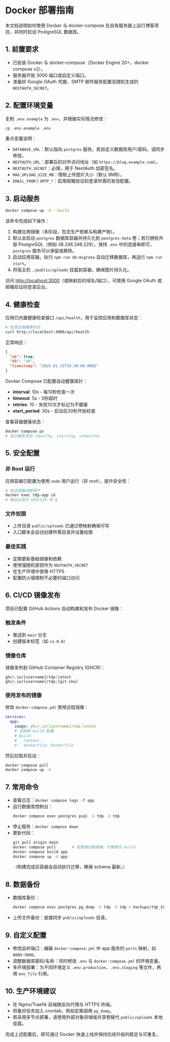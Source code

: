 # Docker 部署指南

本文档说明如何使用 Docker 与 docker-compose 在自有服务器上运行博客项目，并同时启动 PostgreSQL 数据库。

## 1. 前置要求

- 已安装 Docker 与 docker-compose（Docker Engine 20+，docker compose v2）。
- 服务器开放 3000 端口或自定义端口。
- 准备好 Google OAuth 凭据、SMTP 邮件服务配置及随机生成的 `NEXTAUTH_SECRET`。

## 2. 配置环境变量

复制 `.env.example` 为 `.env`，并根据实际情况修改：

```bash
cp .env.example .env
```

重点变量说明：

- `DATABASE_URL`：默认指向 `postgres` 服务。若自定义数据库用户/密码，请同步修改。
- `NEXTAUTH_URL`：部署后的对外访问地址（如 `https://blog.example.com`）。
- `NEXTAUTH_SECRET`：必填，用于 NextAuth 加密签名。
- `MAX_UPLOAD_SIZE_MB`：限制上传图片大小（默认 8MB）。
- `EMAIL_FROM` / `SMTP_*`：启用邮箱验证码登录所需的发信配置。

## 3. 启动服务

```bash
docker compose up -d --build
```

该命令完成如下操作：

1. 构建应用镜像（多阶段，包含生产依赖与构建产物）。
2. 默认会启动 `postgres` 数据库容器并持久化到 `postgres-data` 卷；若已拥有外部 PostgreSQL（例如 38.246.246.229），保持 `.env` 中的连接串即可，`postgres` 服务可以保留或移除。
3. 启动应用容器，执行 `npm run db:migrate` 自动迁移数据库，再运行 `npm run start`。
4. 将宿主机 `./public/uploads` 挂载到容器，确保图片持久化。

访问 <http://localhost:3000>（或映射后的域名/端口），可使用 Google OAuth 或邮箱验证码登录后台。

## 4. 健康检查

应用已内置健康检查接口 `/api/health`，用于监控应用和数据库状态：

```bash
# 检查应用健康状态
curl http://localhost:3000/api/health
```

正常响应：

```json
{
  "ok": true,
  "db": "ok",
  "timestamp": "2025-01-15T10:30:00.000Z"
}
```

Docker Compose 已配置自动健康探针：

- **interval**: 10s - 每10秒检查一次
- **timeout**: 5s - 5秒超时
- **retries**: 10 - 失败10次才标记为不健康
- **start_period**: 30s - 启动后30秒开始检查

查看容器健康状态：

```bash
docker compose ps
# 显示服务状态：healthy, starting, unhealthy
```

## 5. 安全配置

### 非 Root 运行

应用容器已配置为使用 `node` 用户运行（非 root），提升安全性：

```bash
# 验证容器进程用户
docker exec tdp-app id
# 输出应显示 UID/GID 非 0
```

### 文件权限

- 上传目录 `public/uploads` 已通过卷映射确保可写
- 入口脚本会自动创建所需目录并设置权限

### 最佳实践

- 定期更新基础镜像和依赖
- 使用强随机密钥作为 `NEXTAUTH_SECRET`
- 在生产环境中使用 HTTPS
- 配置防火墙限制不必要的端口访问

## 6. CI/CD 镜像发布

项目已配置 GitHub Actions 自动构建和发布 Docker 镜像：

### 触发条件

- 推送到 `main` 分支
- 创建版本标签（如 `v1.0.0`）

### 镜像仓库

镜像发布到 GitHub Container Registry (GHCR)：

```
ghcr.io/[username]/tdp:latest
ghcr.io/[username]/tdp:[git-sha]
```

### 使用发布的镜像

修改 `docker-compose.yml` 使用远程镜像：

```yaml
services:
  app:
    image: ghcr.io/[username]/tdp:latest
    # 注释掉 build 配置
    # build:
    #   context: .
    #   dockerfile: Dockerfile
```

然后拉取并启动：

```bash
docker compose pull
docker compose up -d
```

## 7. 常用命令

- 查看日志：`docker compose logs -f app`
- 运行数据库控制台：
  ```bash
  docker compose exec postgres psql -U tdp -d tdp
  ```
- 停止服务：`docker compose down`
- 更新代码：
  ```bash
  git pull origin main
  docker compose pull       # 若使用远程镜像，可替换为 build
  docker compose build app
  docker compose up -d app
  ```
  （构建完成后容器会自动执行迁移，确保 schema 最新。）

## 8. 数据备份

- 数据库备份：
  ```bash
  docker compose exec postgres pg_dump -U tdp -d tdp > backups/tdp_$(date +%Y%m%d%H%M%S).sql
  ```
- 上传文件备份：直接同步 `public/uploads` 目录。

## 9. 自定义配置

- 修改监听端口：编辑 `docker-compose.yml` 中 app 服务的 `ports` 映射，如 `8080:3000`。
- 调整数据库密码/名称：同时修改 `.env` 与 `docker-compose.yml` 的环境变量。
- 多环境部署：为不同环境定义 `.env.production`、`.env.staging` 等文件，再用 `env_file` 引用。

## 10. 生产环境建议

- 在 Nginx/Traefik 前端做反向代理与 HTTPS 终端。
- 将备份任务加入 crontab，例如定期调用 `pg_dump`。
- 若采用多节点部署，请使用外部对象存储或共享卷替代 `public/uploads` 本地挂载。

完成上述配置后，即可通过 Docker 快速上线并保持后续升级的稳定与可重复。
